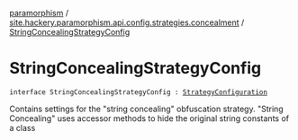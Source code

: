 [paramorphism](../index.md) / [site.hackery.paramorphism.api.config.strategies.concealment](index.md) / [StringConcealingStrategyConfig](./-string-concealing-strategy-config.md)

# StringConcealingStrategyConfig

`interface StringConcealingStrategyConfig : `[`StrategyConfiguration`](../site.hackery.paramorphism.api.config/-strategy-configuration/index.md)

Contains settings for the "string concealing" obfuscation strategy.
"String Concealing" uses accessor methods to hide the original string constants of a class

